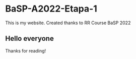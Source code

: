 # BaSP-A2022-Etapa-1

This is my website. Created thanks to RR Course BaSP 2022

## Hello everyone

Thanks for reading!